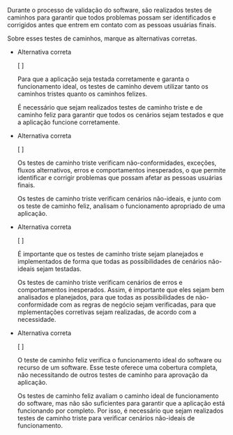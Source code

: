 Durante o processo de validação do software, são realizados testes de caminhos para garantir que todos problemas possam ser identificados e corrigidos antes que entrem em contato com as pessoas usuárias finais.

Sobre esses testes de caminhos, marque as alternativas corretas.

- Alternativa correta
    
    [ ] 
    
    Para que a aplicação seja testada corretamente e garanta o funcionamento ideal, os testes de caminho devem utilizar tanto os caminhos tristes quanto os caminhos felizes.
    
    É necessário que sejam realizados testes de caminho triste e de caminho feliz para garantir que todos os cenários sejam testados e que a aplicação funcione corretamente.
    
- Alternativa correta
    
    [ ] 
    
    Os testes de caminho triste verificam não-conformidades, exceções, fluxos alternativos, erros e comportamentos inesperados, o que permite identificar e corrigir problemas que possam afetar as pessoas usuárias finais.
    
    Os testes de caminho triste verificam cenários não-ideais, e junto com os teste de caminho feliz, analisam o funcionamento apropriado de uma aplicação.
    
- Alternativa correta
    
    [ ] 
    
    É importante que os testes de caminho triste sejam planejados e implementados de forma que todas as possibilidades de cenários não-ideais sejam testadas.
    
    Os testes de caminho triste verificam cenários de erros e comportamentos inesperados. Assim, é importante que eles sejam bem analisados e planejados, para que todas as possibilidades de não-conformidade com as regras de negócio sejam verificadas, para que mplementações corretivas sejam realizadas, de acordo com a necessidade.
    
- Alternativa correta
    
    [ ] 
    
    O teste de caminho feliz verifica o funcionamento ideal do software ou recurso de um software. Esse teste oferece uma cobertura completa, não necessitando de outros testes de caminho para aprovação da aplicação.
    
    Os testes de caminho feliz avaliam o caminho ideal de funcionamento do software, mas não são suficientes para garantir que a aplicação está funcionando por completo. Por isso, é necessário que sejam realizados testes de caminho triste para verificar cenários não-ideais de funcionamento.